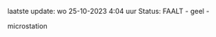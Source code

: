 laatste update: 
wo 25-10-2023  4:04   uur 
Status: FAALT - geel - 
<div class="service Y">microstation</div>